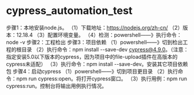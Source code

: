# cypress_automation_test
步骤1：本地安装node.js。
（1）下载地址：https://nodejs.org/zh-cn/
（2）版本：12.18.4
（3）配置环境变量。
（4）检测：powershell——》执行命令：node -v
步骤2：工程检出
步骤3：项目依赖
（1）powershell——》切到检出工程的根目录
（2）执行命令：npm install --save-dev cypress@4.9.0。（注意：指定安装5.0以下版本的cypress，因为项目中的file-upload插件在高版本的cypress未适配）
（3）执行命令：npm install --save-dev。安装其它项目依赖包
步骤4：启动cypress
（1）powershell——》切到项目更目录
（2）执行命令：npm run cypress:open。将打开cypress窗口。
（3）执行用例：npm run cypress:run。控制台将输出用例执行情况。

